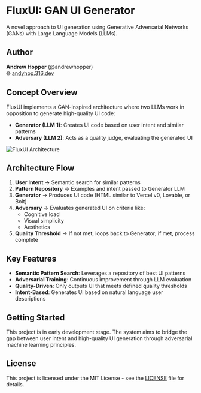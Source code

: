 # FluxUI: GAN UI Generator

A novel approach to UI generation using Generative Adversarial Networks (GANs) with Large Language Models (LLMs).

## Author

**Andrew Hopper** (@andrewhopper)  
🌐 [andyhop.316.dev](https://andyhop.316.dev)

## Concept Overview

FluxUI implements a GAN-inspired architecture where two LLMs work in opposition to generate high-quality UI code:

- **Generator (LLM 1)**: Creates UI code based on user intent and similar patterns
- **Adversary (LLM 2)**: Acts as a quality judge, evaluating the generated UI

![FluxUI Architecture]([fluxui.png](https://github.com/andrewhopper/fluxui/blob/main/%20fluxui.png))

## Architecture Flow

1. **User Intent** → Semantic search for similar patterns
2. **Pattern Repository** → Examples and intent passed to Generator LLM  
3. **Generator** → Produces UI code (HTML similar to Vercel v0, Lovable, or Bolt)
4. **Adversary** → Evaluates generated UI on criteria like:
   - Cognitive load
   - Visual simplicity  
   - Aesthetics
5. **Quality Threshold** → If not met, loops back to Generator; if met, process complete

## Key Features

- **Semantic Pattern Search**: Leverages a repository of best UI patterns
- **Adversarial Training**: Continuous improvement through LLM evaluation
- **Quality-Driven**: Only outputs UI that meets defined quality thresholds
- **Intent-Based**: Generates UI based on natural language user descriptions

## Getting Started

This project is in early development stage. The system aims to bridge the gap between user intent and high-quality UI generation through adversarial machine learning principles.

## License

This project is licensed under the MIT License - see the [LICENSE](LICENSE) file for details. 

